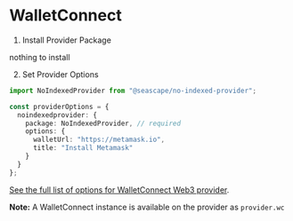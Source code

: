 # WalletConnect

1. Install Provider Package

nothing to install

2. Set Provider Options

```typescript
import NoIndexedProvider from "@seascape/no-indexed-provider";

const providerOptions = {
  noindexedprovider: {
    package: NoIndexedProvider, // required
    options: {
      walletUrl: "https://metamask.io",
      title: "Install Metamask"
    }
  }
};
```

[See the full list of options for WalletConnect Web3 provider](https://docs.walletconnect.org/quick-start/dapps/web3-provider).

**Note:** A WalletConnect instance is available on the provider as `provider.wc`

